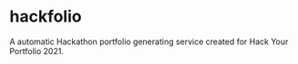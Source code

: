 # hackfolio
A automatic Hackathon portfolio generating service created for Hack Your Portfolio 2021.
